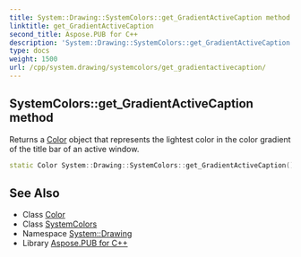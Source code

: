 ```yaml
---
title: System::Drawing::SystemColors::get_GradientActiveCaption method
linktitle: get_GradientActiveCaption
second_title: Aspose.PUB for C++
description: 'System::Drawing::SystemColors::get_GradientActiveCaption method. Returns a Color object that represents the lightest color in the color gradient of the title bar of an active window in C++.'
type: docs
weight: 1500
url: /cpp/system.drawing/systemcolors/get_gradientactivecaption/
---
```

## SystemColors::get_GradientActiveCaption method


Returns a [Color](../../color/) object that represents the lightest color in the color gradient of the title bar of an active window.

```cpp
static Color System::Drawing::SystemColors::get_GradientActiveCaption()
```

## See Also

* Class [Color](../../color/)
* Class [SystemColors](../)
* Namespace [System::Drawing](../../)
* Library [Aspose.PUB for C++](../../../)
